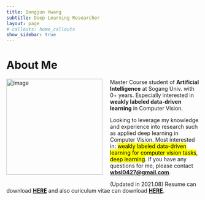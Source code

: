 ```yaml
---
title: Dongjun Hwang
subtitle: Deep Learning Researcher
layout: page
# callouts: home_callouts
show_sidebar: true
---
```


# About Me


<img style="margin-right: 20px; margin-bottom: 20px;" align="left" src="img/dongjun.svg" alt="image" width="250" />

Master Course student of <b>Artificial Intelligence</b> at Sogang Univ. with 0+ years. Especially interested in <b>weakly labeled data-driven learning</b> in Computer Vision.


Looking to leverage my knowledge and experience into research such as applied deep learning in Computer Vision. Most interested in: <mark>weakly labeled data-driven learning for computer vision tasks</mark>, <mark>deep learning</mark>. If you have any questions for me, please contact <b>wbsl0427@gmail.com</b>.

(Updated in 2021.08)
Resume can download <b><a href="https://drive.google.com/file/d/1cTcfNDkC256Iuc2vdT7zzcVXwZ6pIfBF/view?usp=sharing">HERE</a></b> and also curiculum vitae can download <b><a href="https://drive.google.com/file/d/14DKe4euXJrhPP9RpT2tEaifMj4OH2dio/view?usp=sharing">HERE</a></b>.
